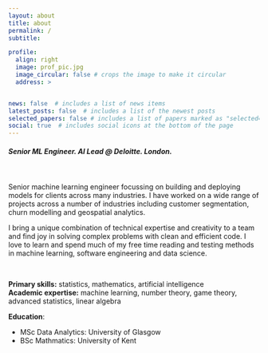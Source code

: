 ```yaml
---
layout: about
title: about
permalink: /
subtitle:

profile:
  align: right
  image: prof_pic.jpg
  image_circular: false # crops the image to make it circular
  address: >


news: false  # includes a list of news items
latest_posts: false  # includes a list of the newest posts
selected_papers: false # includes a list of papers marked as "selected={true}"
social: true  # includes social icons at the bottom of the page
---
```




##### Senior ML Engineer. AI Lead @ Deloitte. London.

<br>

Senior machine learning engineer focussing on building and deploying models for clients across many industries. I have worked on a wide range of projects across a number of industries including customer segmentation, churn modelling and geospatial analytics. 

I bring a unique combination of technical expertise and creativity to a team and find joy in solving complex problems with clean and efficient code. I  love to learn and spend much of my free time reading and testing methods in machine learning, software engineering and data science. 



<br>



**Primary skills:** statistics, mathematics, artificial intelligence <br>
**Academic expertise:** machine learning, number theory, game theory, advanced statistics, linear algebra <br>


**Education**:

- MSc Data Analytics: University of Glasgow
- BSc Mathmatics: University of Kent